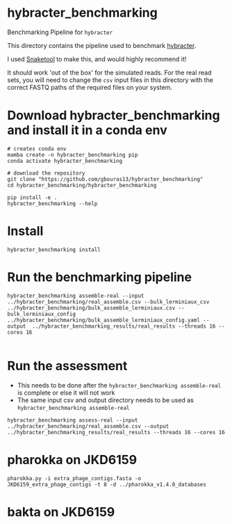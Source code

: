 # hybracter_benchmarking
Benchmarking Pipeline for `hybracter`

This directory contains the pipeline used to benchmark [hybracter](https://github.com/gbouras13/hybracter).

I used [Snaketool](https://github.com/beardymcjohnface/Snaketool) to make this, and would highly recommend it!

It should work 'out of the box' for the simulated reads. For the real read sets, you will need to change the `csv` input files in this directory with the correct FASTQ paths of the required files on your system. 


# Download hybracter_benchmarking and install it in a conda env

```
# creates conda env
mamba create -n hybracter_benchmarking pip
conda activate hybracter_benchmarking

# download the repository
git clone "https://github.com/gbouras13/hybracter_benchmarking"
cd hybracter_benchmarking/hybracter_benchmarking

pip install -e .
hybracter_benchmarking --help
```

# Install

```
hybracter_benchmarking install
```


# Run the benchmarking pipeline 

```
hybracter_benchmarking assemble-real --input ../hybracter_benchmarking/real_assemble.csv --bulk_lerminiaux_csv ../hybracter_benchmarking/bulk_assemble_lerminiaux.csv --bulk_lerminiaux_config ../hybracter_benchmarking/bulk_assemble_lerminiaux_config.yaml --output  ../hybracter_benchmarking_results/real_results --threads 16 --cores 16
 

```

# Run the assessment

* This needs to be done after the `hybracter_benchmarking assemble-real` is complete or else it will not work
* The same input csv and output directory needs to be used as `hybracter_benchmarking assemble-real`

```
hybracter_benchmarking assess-real --input ../hybracter_benchmarking/real_assemble.csv --output  ../hybracter_benchmarking_results/real_results --threads 16 --cores 16
```


# pharokka on JKD6159

```
pharokka.py -i extra_phage_contigs.fasta -o JKD6159_extra_phage_contigs -t 8 -d ../pharokka_v1.4.0_databases
```

# bakta on JKD6159